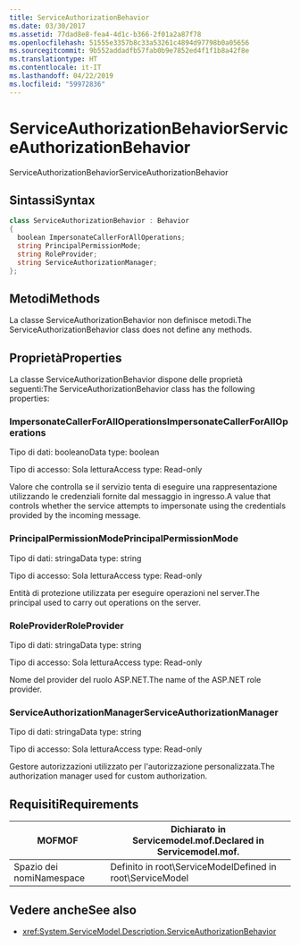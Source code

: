 ```yaml
---
title: ServiceAuthorizationBehavior
ms.date: 03/30/2017
ms.assetid: 77dad8e8-fea4-4d1c-b366-2f01a2a87f78
ms.openlocfilehash: 51555e3357b8c33a53261c4894d97798b0a05656
ms.sourcegitcommit: 9b552addadfb57fab0b9e7852ed4f1f1b8a42f8e
ms.translationtype: HT
ms.contentlocale: it-IT
ms.lasthandoff: 04/22/2019
ms.locfileid: "59972836"
---
```

# <a name="serviceauthorizationbehavior"></a><span data-ttu-id="4d9c8-102">ServiceAuthorizationBehavior</span><span class="sxs-lookup"><span data-stu-id="4d9c8-102">ServiceAuthorizationBehavior</span></span>
<span data-ttu-id="4d9c8-103">ServiceAuthorizationBehavior</span><span class="sxs-lookup"><span data-stu-id="4d9c8-103">ServiceAuthorizationBehavior</span></span>  
  
## <a name="syntax"></a><span data-ttu-id="4d9c8-104">Sintassi</span><span class="sxs-lookup"><span data-stu-id="4d9c8-104">Syntax</span></span>  
  
```csharp
class ServiceAuthorizationBehavior : Behavior  
{  
  boolean ImpersonateCallerForAllOperations;  
  string PrincipalPermissionMode;  
  string RoleProvider;  
  string ServiceAuthorizationManager;  
};  
```  
  
## <a name="methods"></a><span data-ttu-id="4d9c8-105">Metodi</span><span class="sxs-lookup"><span data-stu-id="4d9c8-105">Methods</span></span>  
 <span data-ttu-id="4d9c8-106">La classe ServiceAuthorizationBehavior non definisce metodi.</span><span class="sxs-lookup"><span data-stu-id="4d9c8-106">The ServiceAuthorizationBehavior class does not define any methods.</span></span>  
  
## <a name="properties"></a><span data-ttu-id="4d9c8-107">Proprietà</span><span class="sxs-lookup"><span data-stu-id="4d9c8-107">Properties</span></span>  
 <span data-ttu-id="4d9c8-108">La classe ServiceAuthorizationBehavior dispone delle proprietà seguenti:</span><span class="sxs-lookup"><span data-stu-id="4d9c8-108">The ServiceAuthorizationBehavior class has the following properties:</span></span>  
  
### <a name="impersonatecallerforalloperations"></a><span data-ttu-id="4d9c8-109">ImpersonateCallerForAllOperations</span><span class="sxs-lookup"><span data-stu-id="4d9c8-109">ImpersonateCallerForAllOperations</span></span>  
 <span data-ttu-id="4d9c8-110">Tipo di dati: booleano</span><span class="sxs-lookup"><span data-stu-id="4d9c8-110">Data type: boolean</span></span>  
  
 <span data-ttu-id="4d9c8-111">Tipo di accesso: Sola lettura</span><span class="sxs-lookup"><span data-stu-id="4d9c8-111">Access type: Read-only</span></span>  
  
 <span data-ttu-id="4d9c8-112">Valore che controlla se il servizio tenta di eseguire una rappresentazione utilizzando le credenziali fornite dal messaggio in ingresso.</span><span class="sxs-lookup"><span data-stu-id="4d9c8-112">A value that controls whether the service attempts to impersonate using the credentials provided by the incoming message.</span></span>  
  
### <a name="principalpermissionmode"></a><span data-ttu-id="4d9c8-113">PrincipalPermissionMode</span><span class="sxs-lookup"><span data-stu-id="4d9c8-113">PrincipalPermissionMode</span></span>  
 <span data-ttu-id="4d9c8-114">Tipo di dati: stringa</span><span class="sxs-lookup"><span data-stu-id="4d9c8-114">Data type: string</span></span>  
  
 <span data-ttu-id="4d9c8-115">Tipo di accesso: Sola lettura</span><span class="sxs-lookup"><span data-stu-id="4d9c8-115">Access type: Read-only</span></span>  
  
 <span data-ttu-id="4d9c8-116">Entità di protezione utilizzata per eseguire operazioni nel server.</span><span class="sxs-lookup"><span data-stu-id="4d9c8-116">The principal used to carry out operations on the server.</span></span>  
  
### <a name="roleprovider"></a><span data-ttu-id="4d9c8-117">RoleProvider</span><span class="sxs-lookup"><span data-stu-id="4d9c8-117">RoleProvider</span></span>  
 <span data-ttu-id="4d9c8-118">Tipo di dati: stringa</span><span class="sxs-lookup"><span data-stu-id="4d9c8-118">Data type: string</span></span>  
  
 <span data-ttu-id="4d9c8-119">Tipo di accesso: Sola lettura</span><span class="sxs-lookup"><span data-stu-id="4d9c8-119">Access type: Read-only</span></span>  
  
 <span data-ttu-id="4d9c8-120">Nome del provider del ruolo ASP.NET.</span><span class="sxs-lookup"><span data-stu-id="4d9c8-120">The name of the ASP.NET role provider.</span></span>  
  
### <a name="serviceauthorizationmanager"></a><span data-ttu-id="4d9c8-121">ServiceAuthorizationManager</span><span class="sxs-lookup"><span data-stu-id="4d9c8-121">ServiceAuthorizationManager</span></span>  
 <span data-ttu-id="4d9c8-122">Tipo di dati: stringa</span><span class="sxs-lookup"><span data-stu-id="4d9c8-122">Data type: string</span></span>  
  
 <span data-ttu-id="4d9c8-123">Tipo di accesso: Sola lettura</span><span class="sxs-lookup"><span data-stu-id="4d9c8-123">Access type: Read-only</span></span>  
  
 <span data-ttu-id="4d9c8-124">Gestore autorizzazioni utilizzato per l'autorizzazione personalizzata.</span><span class="sxs-lookup"><span data-stu-id="4d9c8-124">The authorization manager used for custom authorization.</span></span>  
  
## <a name="requirements"></a><span data-ttu-id="4d9c8-125">Requisiti</span><span class="sxs-lookup"><span data-stu-id="4d9c8-125">Requirements</span></span>  
  
|<span data-ttu-id="4d9c8-126">MOF</span><span class="sxs-lookup"><span data-stu-id="4d9c8-126">MOF</span></span>|<span data-ttu-id="4d9c8-127">Dichiarato in Servicemodel.mof.</span><span class="sxs-lookup"><span data-stu-id="4d9c8-127">Declared in Servicemodel.mof.</span></span>|  
|---------|-----------------------------------|  
|<span data-ttu-id="4d9c8-128">Spazio dei nomi</span><span class="sxs-lookup"><span data-stu-id="4d9c8-128">Namespace</span></span>|<span data-ttu-id="4d9c8-129">Definito in root\ServiceModel</span><span class="sxs-lookup"><span data-stu-id="4d9c8-129">Defined in root\ServiceModel</span></span>|  
  
## <a name="see-also"></a><span data-ttu-id="4d9c8-130">Vedere anche</span><span class="sxs-lookup"><span data-stu-id="4d9c8-130">See also</span></span>

- <xref:System.ServiceModel.Description.ServiceAuthorizationBehavior>
